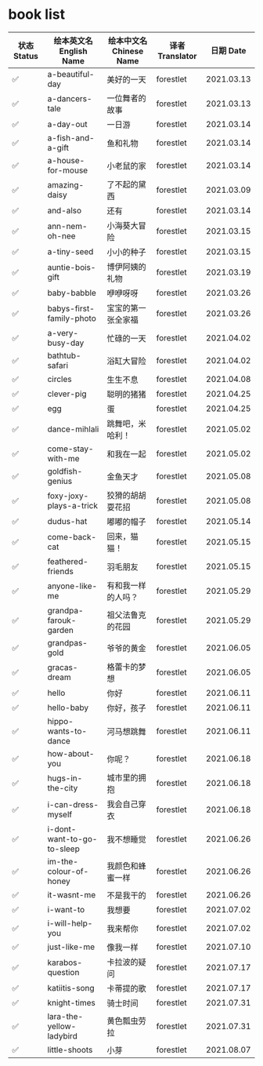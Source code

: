 # book list

| 状态 Status | 绘本英文名 English Name  | 绘本中文名 Chinese Name | 译者 Translator | 日期 Date |
| ----------- | ------------------------ | ----------------------- | --------------- | --------- |
|✅|a-beautiful-day|美好的一天|forestlet|2021.03.13|
|✅|a-dancers-tale|一位舞者的故事|forestlet|2021.03.13|
|✅|a-day-out|一日游|forestlet|2021.03.14|
|✅|a-fish-and-a-gift|鱼和礼物|forestlet|2021.03.14|
|✅|a-house-for-mouse|小老鼠的家|forestlet|2021.03.14|
|✅|amazing-daisy|了不起的黛西|forestlet|2021.03.09|
|✅|and-also|还有|forestlet|2021.03.14|
|✅|ann-nem-oh-nee|小海葵大冒险|forestlet|2021.03.15|
|✅|a-tiny-seed|小小的种子|forestlet|2021.03.15|
|✅|auntie-bois-gift|博伊阿姨的礼物|forestlet|2021.03.19|
|✅|baby-babble|咿咿呀呀|forestlet|2021.03.26|
|✅|babys-first-family-photo|宝宝的第一张全家福|forestlet|2021.03.26|
|✅|a-very-busy-day|忙碌的一天|forestlet|2021.04.02|
|✅|bathtub-safari|浴缸大冒险|forestlet|2021.04.02|
|✅|circles|生生不息|forestlet|2021.04.08|
|✅|clever-pig|聪明的猪猪|forestlet|2021.04.25|
|✅|egg|蛋|forestlet|2021.04.25|
|✅|dance-mihlali|跳舞吧，米哈利！|forestlet|2021.05.02|
|✅|come-stay-with-me|和我在一起|forestlet|2021.05.02|
|✅|goldfish-genius|金鱼天才|forestlet|2021.05.08|
|✅|foxy-joxy-plays-a-trick|狡猾的胡胡耍花招|forestlet|2021.05.08|
|✅|dudus-hat|嘟嘟的帽子|forestlet|2021.05.14|
|✅|come-back-cat|回来，猫猫！|forestlet|2021.05.15|
|✅|feathered-friends|羽毛朋友|forestlet|2021.05.15|
|✅|anyone-like-me|有和我一样的人吗？|forestlet|2021.05.29|
|✅|grandpa-farouk-garden|祖父法鲁克的花园|forestlet|2021.05.29|
|✅|grandpas-gold|爷爷的黄金|forestlet|2021.06.05|
|✅|gracas-dream|格蕾卡的梦想|forestlet|2021.06.05|
|✅|hello|你好|forestlet|2021.06.11|
|✅|hello-baby|你好，孩子|forestlet|2021.06.11|
|✅|hippo-wants-to-dance|河马想跳舞|forestlet|2021.06.11|
|✅|how-about-you|你呢？|forestlet|2021.06.18|
|✅|hugs-in-the-city|城市里的拥抱|forestlet|2021.06.18|
|✅|i-can-dress-myself|我会自己穿衣|forestlet|2021.06.18|
|✅|i-dont-want-to-go-to-sleep|我不想睡觉|forestlet|2021.06.26|
|✅|im-the-colour-of-honey|我颜色和蜂蜜一样|forestlet|2021.06.26|
|✅|it-wasnt-me|不是我干的|forestlet|2021.06.26|
|✅|i-want-to|我想要|forestlet|2021.07.02|
|✅|i-will-help-you|我来帮你|forestlet|2021.07.02|
|✅|just-like-me|像我一样|forestlet|2021.07.10|
|✅|karabos-question|卡拉波的疑问|forestlet|2021.07.17|
|✅|katiitis-song|卡蒂提的歌|forestlet|2021.07.17|
|✅|knight-times|骑士时间|forestlet|2021.07.31|
|✅|lara-the-yellow-ladybird|黄色瓢虫劳拉|forestlet|2021.07.31|
|✅|little-shoots|小芽|forestlet|2021.08.07|
